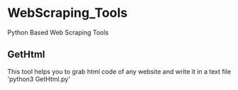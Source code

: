# WebScraping_Tools
Python Based Web Scraping Tools
## GetHtml
This tool helps you to grab html code of any website and write it in a text file
'python3 GetHtml.py'
